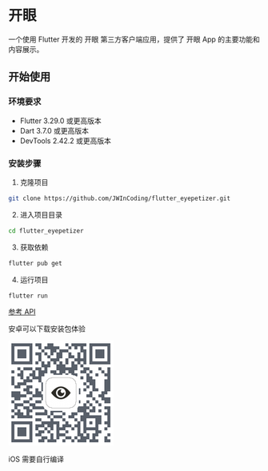 # 开眼
一个使用 Flutter 开发的 开眼 第三方客户端应用，提供了 开眼 App 的主要功能和内容展示。

## 开始使用

### 环境要求

- Flutter 3.29.0 或更高版本
- Dart 3.7.0 或更高版本
- DevTools 2.42.2 或更高版本

### 安装步骤

1. 克隆项目
```bash
git clone https://github.com/JWInCoding/flutter_eyepetizer.git
```

2. 进入项目目录
```bash
cd flutter_eyepetizer
```

3. 获取依赖
```bash
flutter pub get
```

4. 运行项目
```bash
flutter run
```

 [参考 API](https://github.com/huanghui0906/API/blob/master/Eyepetizer.md#discovery)

安卓可以下载安装包体验

![](/ADhJVBk8.png)

iOS 需要自行编译
